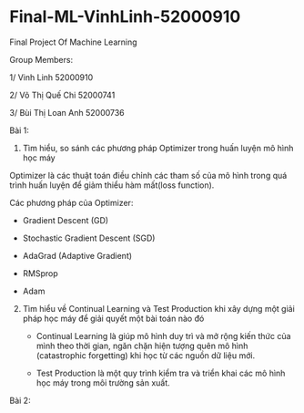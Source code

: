 # Final-ML-VinhLinh-52000910
Final Project Of Machine Learning 

Group Members:

1/ Vinh Linh 52000910 

2/ Võ Thị Quế Chi 52000741

3/ Bùi Thị Loan Anh 52000736

Bài 1: 

1)	Tìm hiểu, so sánh các phương pháp Optimizer trong huấn luyện mô hình học máy

  Optimizer  là các thuật toán điều chỉnh các tham số của mô hình trong quá trình huấn luyện để giảm thiểu hàm mất(loss function). 

Các phương pháp của Optimizer: 

-   Gradient Descent (GD)

-   Stochastic Gradient Descent (SGD)

-   AdaGrad (Adaptive Gradient)
  
-   RMSprop

-   Adam

 2) Tìm hiểu về Continual Learning và Test Production khi xây dựng một giải pháp học máy để giải quyết một bài toán nào đó

    - Continual Learning là giúp mô hình duy trì và mở rộng kiến thức của mình theo thời gian, ngăn chặn hiện tượng quên mô hình (catastrophic forgetting) khi học từ các nguồn dữ liệu mới.
   
    - Test Production là một quy trình kiểm tra và triển khai các mô hình học máy trong môi trường sản xuất.
   
  Bài 2: 

  
